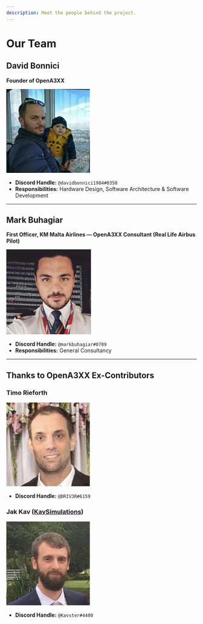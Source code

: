```yaml
---
description: Meet the people behind the project.
---
```


# Our Team

## David Bonnici  
**Founder of OpenA3XX**

![David Bonnici - Founder of OpenA3XX](../.gitbook/assets/david.jpg)

- **Discord Handle:** `@davidbonnici1984#0358`
- **Responsibilities:** Hardware Design, Software Architecture & Software Development

---

## Mark Buhagiar  
**First Officer, KM Malta Airlines — OpenA3XX Consultant (Real Life Airbus Pilot)**

![Mark Buhagiar - First Officer KM Malta Airlines - OpenA3XX Consultant (Real Life Airbus Pilot)](../.gitbook/assets/6faec2ac-792a-4e17-a6f9-073711.jpg)

- **Discord Handle:** `@markbuhagiar#0789`
- **Responsibilities:** General Consultancy

---

## Thanks to OpenA3XX Ex-Contributors

### Timo Rieforth  
![Timo Rieforth](../.gitbook/assets/timo2.jpg)

- **Discord Handle:** `@DRIV3R#6159`

### Jak Kav ([KavSimulations](https://jak-kav.co.uk/))


![Jak Kav](../.gitbook/assets/jakav221.jpg)

- **Discord Handle:** `@Kavster#4400`
